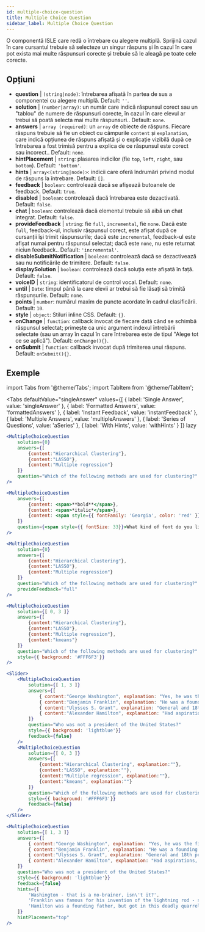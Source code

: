 ```yaml
---
id: multiple-choice-question 
title: Multiple Choice Question
sidebar_label: Multiple Choice Question
---
```


O componentă ISLE care redă o întrebare cu alegere multiplă. Sprijină cazul în care cursantul trebuie să selecteze un singur răspuns și în cazul în care pot exista mai multe răspunsuri corecte și trebuie să le aleagă pe toate cele corecte.

## Opțiuni

* __question__ | `(string|node)`: întrebarea afișată în partea de sus a componentei cu alegere multiplă. Default: `''`.
* __solution__ | `(number|array)`: un număr care indică răspunsul corect sau un "tablou" de numere de răspunsuri corecte, în cazul în care elevul ar trebui să poată selecta mai multe răspunsuri.. Default: `none`.
* __answers__ | `array (required)`: un `array` de obiecte de răspuns. Fiecare răspuns trebuie să fie un obiect cu câmpurile `content` și `explanation`, care indică opțiunea de răspuns afișată și o explicație vizibilă după ce întrebarea a fost trimisă pentru a explica de ce răspunsul este corect sau incorect.. Default: `none`.
* __hintPlacement__ | `string`: plasarea indicilor (fie `top`, `left`, `right`, sau `bottom`). Default: `'bottom'`.
* __hints__ | `array<(string|node)>`: indicii care oferă îndrumări privind modul de răspuns la întrebare. Default: `[]`.
* __feedback__ | `boolean`: controlează dacă se afișează butoanele de feedback. Default: `true`.
* __disabled__ | `boolean`: controlează dacă întrebarea este dezactivată. Default: `false`.
* __chat__ | `boolean`: controlează dacă elementul trebuie să aibă un chat integrat. Default: `false`.
* __provideFeedback__ | `string`: fie `full`, `incremental`, fie `none`. Dacă este `full`, feedback-ul, inclusiv răspunsul corect, este afișat după ce cursanții își trimit răspunsurile; dacă este `incremental`, feedback-ul este afișat numai pentru răspunsul selectat; dacă este `none`, nu este returnat niciun feedback.. Default: `'incremental'`.
* __disableSubmitNotification__ | `boolean`: controlează dacă se dezactivează sau nu notificările de trimitere. Default: `false`.
* __displaySolution__ | `boolean`: controlează dacă soluția este afișată în față. Default: `false`.
* __voiceID__ | `string`: identificatorul de control vocal. Default: `none`.
* __until__ | `Date`: timpul până la care elevii ar trebui să fie lăsați să trimită răspunsurile. Default: `none`.
* __points__ | `number`: numărul maxim de puncte acordate în cadrul clasificării. Default: `10`.
* __style__ | `object`: Stiluri inline CSS. Default: `{}`.
* __onChange__ | `function`: callback invocat de fiecare dată când se schimbă răspunsul selectat; primește ca unic argument indexul întrebării selectate (sau un array în cazul în care întrebarea este de tipul "Alege tot ce se aplică"). Default: `onChange(){}`.
* __onSubmit__ | `function`: callback invocat după trimiterea unui răspuns. Default: `onSubmit(){}`.


## Exemple

import Tabs from '@theme/Tabs';
import TabItem from '@theme/TabItem';

<Tabs
    defaultValue="singleAnswer"
    values={[
        { label: 'Single Answer', value: 'singleAnswer' },
        { label: 'Formatted Answers', value: 'formattedAnswers' },
        { label: 'Instant Feedback', value: 'instantFeedback' },
        { label: 'Multiple Answers', value: 'multipleAnswers' },
        { label: 'Series of Questions', value: 'aSeries' },
        { label: 'With Hints', value: 'withHints' }
    ]}
    lazy
>

<TabItem value="singleAnswer">

```jsx live
<MultipleChoiceQuestion
    solution={0}
    answers={[
        {content:"Hierarchical Clustering"},
        {content:"LASSO"},
        {content:"Multiple regression"}
    ]}
    question="Which of the following methods are used for clustering?"
/>
```

</TabItem>

<TabItem value="formattedAnswers" >

```jsx live
<MultipleChoiceQuestion
    answers={[
        {content: <span>**bold**</span>},
        {content: <span>*italic*</span>},
        {content: <span style={{ fontFamily: 'Georgia', color: 'red' }}>styled</span>}
    ]}
    question={<span style={{ fontSize: 33}}>What kind of font do you like the most?</span>}
/>
```

</TabItem>

<TabItem value="instantFeedback">

```jsx live
<MultipleChoiceQuestion
    solution={0}
    answers={[
        {content:"Hierarchical Clustering"},
        {content:"LASSO"},
        {content:"Multiple regression"}
    ]}
    question="Which of the following methods are used for clustering?"
    provideFeedback="full"
/>
```

</TabItem>

<TabItem value="multipleAnswers">

```jsx live
<MultipleChoiceQuestion
    solution={[ 0, 3 ]}
    answers={[
        {content:"Hierarchical Clustering"},
        {content:"LASSO"},
        {content:"Multiple regression"},
        {content:"kmeans"}
    ]}
    question="Which of the following methods are used for clustering?"
    style={{ background: '#FFF6F3'}}
/>
```

</TabItem>

<TabItem value="aSeries">

```jsx live
<Slider>
    <MultipleChoiceQuestion
        solution={[ 1, 3 ]}
        answers={[
            { content:"George Washington", explanation: "Yes, he was the first president." },
            { content:"Benjamin Franklin", explanation: "He was a founding father."},
            { content:"Ulysses S. Grant", explanation: "General and 18th president." },
            { content:"Alexander Hamilton", explanation: "Had aspirations, but died in a duel." }
        ]}
        question="Who was not a president of the United States?"
        style={{ background: 'lightblue'}}
        feedback={false}
    />
    <MultipleChoiceQuestion
        solution={[ 0, 3 ]}
        answers={[
            {content:"Hierarchical Clustering", explanation:""},
            {content:"LASSO", explanation:""},
            {content:"Multiple regression", explanation:""},
            {content:"kmeans", explanation:""}
        ]}
        question="Which of the following methods are used for clustering?"
        style={{ background: '#FFF6F3'}}
        feedback={false}
    />
</Slider>
```

</TabItem>

<TabItem value="withHints">

```jsx live
<MultipleChoiceQuestion
    solution={[ 1, 3 ]}
    answers={[
        { content:"George Washington", explanation: "Yes, he was the first president." },
        { content:"Benjamin Franklin", explanation: "He was a founding father."},
        { content:"Ulysses S. Grant", explanation: "General and 18th president." },
        { content:"Alexander Hamilton", explanation: "Had aspirations, but died in a duel." }
    ]}
    question="Who was not a president of the United States?"
    style={{ background: 'lightblue'}}
    feedback={false}
    hints={[
        'Washington - that is a no-brainer, isn\'t it?',
        'Franklin was famous for his invention of the lightning rod - so why become more?',
        'Hamilton was a founding father, but got in this deadly quarrel with Aaron Burr.',
    ]}
    hintPlacement="top"
/>
```

</TabItem>

</Tabs>
